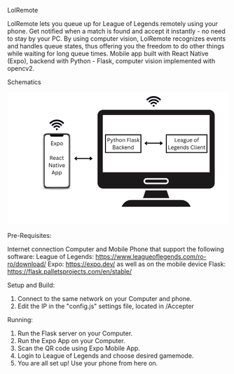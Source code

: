 LolRemote

LolRemote lets you queue up for League of Legends remotely using your phone. Get notified when a match is found and accept it instantly - no need to stay by your PC. By using computer vision, LolRemote recognizes events and handles queue states, thus offering you the freedom to do other things while waiting for long queue times. Mobile app built with React Native (Expo), backend with Python - Flask, computer vision implemented with opencv2.

Schematics

![LolRemote Architecture](diagram.png)

Pre-Requisites:

Internet connection
Computer and Mobile Phone that support the following software:
League of Legends: https://www.leagueoflegends.com/ro-ro/download/
Expo: https://expo.dev/ as well as on the mobile device
Flask: https://flask.palletsprojects.com/en/stable/

Setup and Build:

1. Connect to the same network on your Computer and phone.
2. Edit the IP in the "config.js" settings file, located in /Accepter

Running:

1. Run the Flask server on your Computer.
2. Run the Expo App on your Computer.
3. Scan the QR code using Expo Mobile App.
4. Login to League of Legends and choose desired gamemode.
5. You are all set up! Use your phone from here on.
